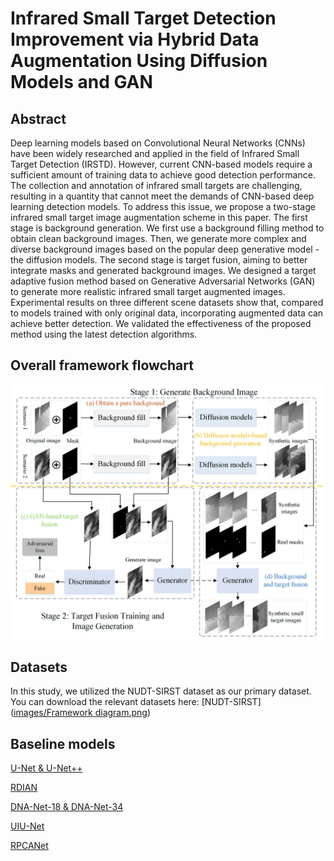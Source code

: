 # Infrared Small Target Detection Improvement via Hybrid Data Augmentation Using Diffusion Models and GAN
## Abstract
Deep learning models based on Convolutional Neural Networks (CNNs) have been widely researched and applied in the field of Infrared Small Target Detection (IRSTD). However, current CNN-based models require a sufficient amount of training data to achieve good detection performance. The collection and annotation of infrared small targets are challenging, resulting in a quantity that cannot meet the demands of CNN-based deep learning detection models. To address this issue, we propose a two-stage infrared small target image augmentation scheme in this paper. The first stage is background generation. We first use a background filling method to obtain clean background images. Then, we generate more complex and diverse background images based on the popular deep generative model - the diffusion models. The second stage is target fusion, aiming to better integrate masks and generated background images. We designed a target adaptive fusion method based on Generative Adversarial Networks (GAN) to generate more realistic infrared small target augmented images. Experimental results on three different scene datasets show that, compared to models trained with only original data, incorporating augmented data can achieve better detection. We validated the effectiveness of the proposed method using the latest detection algorithms.
## Overall framework flowchart
![Framework diagram](images/Framework-diagram.png)
## Datasets
In this study, we utilized the NUDT-SIRST dataset as our primary dataset. You can download the relevant datasets here: [NUDT-SIRST]([images/Framework diagram.png](https://github.com/YeRen123455/Infrared-Small-Target-Detection))
## Baseline models
[U-Net & U-Net++](https://github.com/qubvel/segmentation_models.pytorch)

[RDIAN](https://github.com/sun11999/RDIAN)

[DNA-Net-18 & DNA-Net-34](https://github.com/YeRen123455/Infrared-Small-Target-Detection)

[UIU-Net](https://github.com/danfenghong/IEEE_TIP_UIU-Net)

[RPCANet](https://github.com/fengyiwu98/RPCANet)
